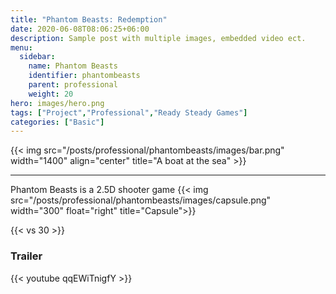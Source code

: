 ```yaml
---
title: "Phantom Beasts: Redemption"
date: 2020-06-08T08:06:25+06:00
description: Sample post with multiple images, embedded video ect.
menu:
  sidebar:
    name: Phantom Beasts
    identifier: phantombeasts
    parent: professional
    weight: 20
hero: images/hero.png
tags: ["Project","Professional","Ready Steady Games"]
categories: ["Basic"]
---
```


{{< img src="/posts/professional/phantombeasts/images/bar.png" width="1400" align="center" title="A boat at the sea" >}}

---
Phantom Beasts is a 2.5D shooter game
{{< img src="/posts/professional/phantombeasts/images/capsule.png" width="300" float="right" title="Capsule">}}

{{< vs 30 >}}

### Trailer

{{< youtube qqEWiTnigfY >}}

